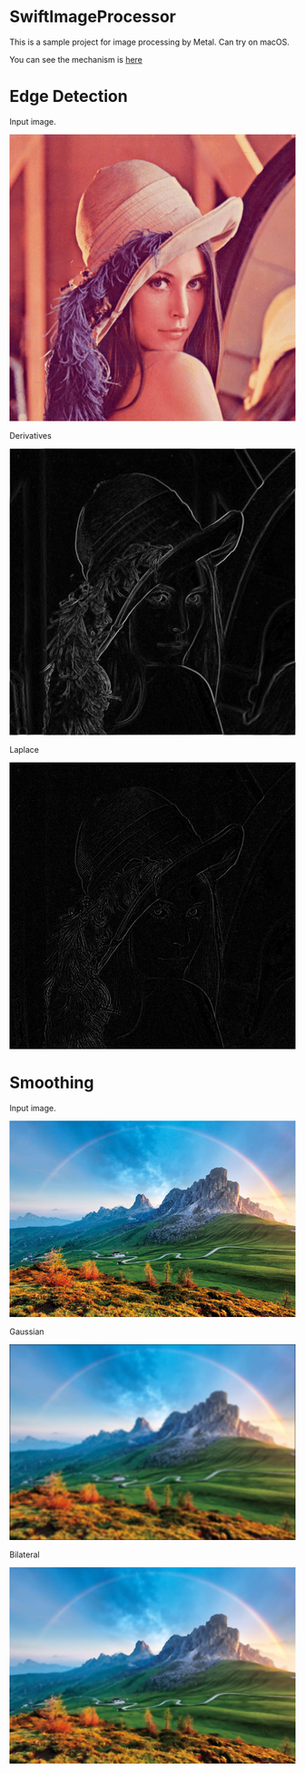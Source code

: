 # SwiftImageProcessor
This is a sample project for image processing by Metal. Can try on macOS.

You can see the mechanism is [here](https://medium.com/@yuyaHorita/swift-metal-image-processing-75f1c2342306)

# Edge Detection
Input image.

![lena](Resources/lena.jpg)

Derivatives

![lena_derivatives](Resources/lena_derivatives.jpg)

Laplace

![lena_laplace](Resources/lena_laplace.jpg)

# Smoothing

Input image.

![landscape](Resources/landscape.jpg)

Gaussian

![landscape_derivatives](Resources/landscape_gaussian.jpg)

Bilateral

![landscape_laplace](Resources/landscape_bilateral.jpg)
